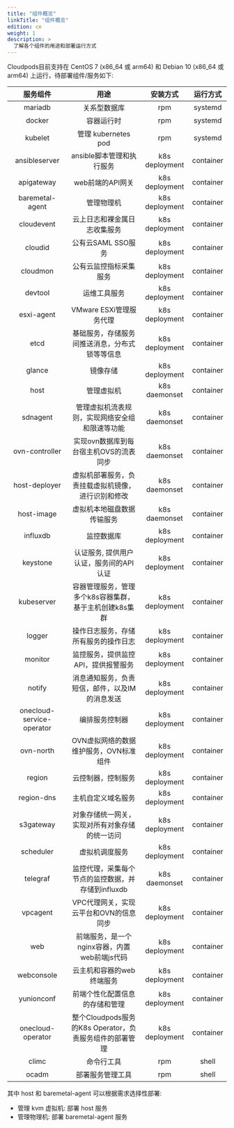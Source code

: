 ```yaml
---
title: "组件概览"
linkTitle: "组件概览"
edition: ce
weight: 1
description: >
  了解各个组件的用途和部署运行方式
---
```


Cloudpods目前支持在 CentOS 7 (x86_64 或 arm64) 和 Debian 10 (x86_64 或 arm64) 上运行，待部署组件/服务如下:

|  服务组件 |         用途        |    安装方式    |  运行方式 |
|:---------:|:-------------------:|:--------------:|:---------:|
|  mariadb  |     关系型数据库    |       rpm      |  systemd  |
|   docker  |      容器运行时     |       rpm      |  systemd  |
|  kubelet  | 管理 kubernetes pod |       rpm      |  systemd  |
| ansibleserver | ansible脚本管理和执行服务 | k8s deployment | container |
| apigateway	| web前端的API网关 | k8s deployment | container	|
| baremetal-agent |      管理物理机     | k8s deployment | container |
| cloudevent	| 云上日志和裸金属日志收集服务 | k8s deployment	| container |
| cloudid       | 公有云SAML SSO服务 | k8s deployment | container |
| cloudmon      | 公有云监控指标采集服务 | k8s deployment | container |
| devtool       | 运维工具服务           | k8s deployment | container |	
| esxi-agent    | VMware ESXi管理服务代理 | k8s deployment | container |
| etcd	        | 基础服务，存储服务间推送消息，分布式锁等等信息 | k8s deployment | container |	
|   glance  |       镜像存储      | k8s deployment | container |
|    host   |      管理虚拟机     |       k8s daemonset      |  container  |
|  sdnagent |    管理虚拟机流表规则，实现网络安全组和限速等功能  |  k8s daemonset      |  container |
| ovn-controller | 实现ovn数据库到每台宿主机OVS的流表同步 | k8s daemonset | container |
| host-deployer | 虚拟机部署服务，负责挂载虚拟机镜像，进行识别和修改 | k8s daemonset | container |
| host-image    | 虚拟机本地磁盘数据传输服务 | k8s daemonset | container |
|   influxdb  |       监控数据库      | k8s deployment | container |
|  keystone |       认证服务, 提供用户认证，服务间的API认证  | k8s deployment | container |
| kubeserver    | 容器管理服务，管理多个k8s容器集群，基于主机创建k8s集群 | k8s deployment |  container |
| logger        | 操作日志服务，存储所有服务的操作日志 | k8s deployment | container |
| monitor       | 监控服务，提供监控API，提供报警服务 | k8s deployment | container |
| notify        | 消息通知服务，负责短信，邮件，以及IM的消息发送 | k8s deployment | container |
| onecloud-service-operator | 编排服务控制器 | k8s deployment | container |
| ovn-north	    | OVN虚拟网络的数据维护服务，OVN标准组件 | k8s deployment | container |
| region        | 云控制器，控制服务 | k8s deployment | container |
| region-dns    | 主机自定义域名服务 | k8s deployment | container |
| s3gateway     | 对象存储统一网关，实现对所有对象存储的统一访问 | k8s deployment | container |
| scheduler	    | 虚拟机调度服务 | k8s deployment | container |
| telegraf      | 监控代理，采集每个节点的监控数据，并存储到influxdb | k8s daemonset | container |
| vpcagent      | VPC代理网关，实现云平台和OVN的信息同步 | k8s deployment | container |
| web	| 前端服务，是一个nginx容器，内置web前端js代码 | k8s deployment | container |
| webconsole | 云主机和容器的web终端服务 | k8s deployment | container |
| yunionconf | 前端个性化配置信息的存储和管理 | k8s deployment | container |
| onecloud-operator | 整个Cloudpods服务的K8s Operator，负责服务组件的部署管理 | k8s deployment | container |
|   climc   |      命令行工具     |       rpm      |   shell   |
|   ocadm   |   部署服务管理工具  |       rpm      |   shell   |

其中 host 和 baremetal-agent 可以根据需求选择性部署:

- 管理 kvm 虚拟机: 部署 host 服务
- 管理物理机: 部署 baremetal-agent 服务
